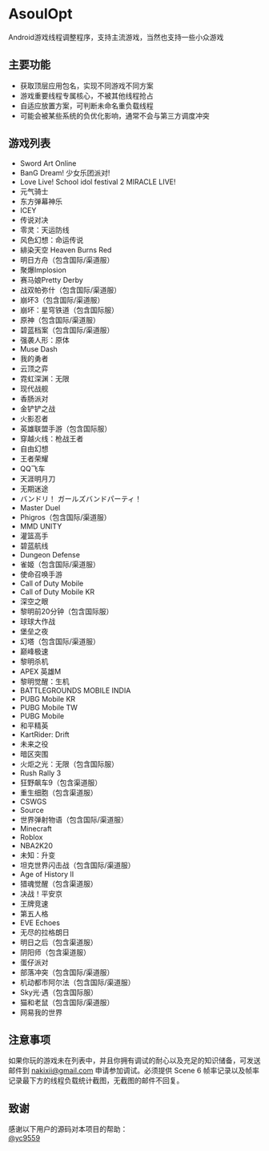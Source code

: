 # AsoulOpt
Android游戏线程调整程序，支持主流游戏，当然也支持一些小众游戏

## 主要功能
- 获取顶层应用包名，实现不同游戏不同方案
- 游戏重要线程专属核心，不被其他线程抢占
- 自适应放置方案，可判断未命名重负载线程
- 可能会被某些系统的负优化影响，通常不会与第三方调度冲突

## 游戏列表
- Sword Art Online
- BanG Dream! 少女乐团派对!
- Love Live! School idol festival 2 MIRACLE LIVE!
- 元气骑士
- 东方弹幕神乐
- ICEY
- 传说对决
- 零灵：天运防线
- 风色幻想：命运传说
- 緋染天空 Heaven Burns Red
- 明日方舟（包含国际/渠道服）
- 聚爆Implosion
- 赛马娘Pretty Derby
- 战双帕弥什（包含国际/渠道服）
- 崩坏3（包含国际/渠道服）
- 崩坏：星穹铁道（包含国际服）
- 原神（包含国际/渠道服）
- 碧蓝档案（包含国际/渠道服）
- 强袭人形：原体
- Muse Dash
- 我的勇者
- 云顶之弈
- 霓虹深渊：无限
- 现代战舰
- 香肠派对
- 金铲铲之战
- 火影忍者
- 英雄联盟手游（包含国际服）
- 穿越火线：枪战王者
- 自由幻想
- 王者荣耀
- QQ飞车
- 天涯明月刀
- 无期迷途
- バンドリ！ ガールズバンドパーティ！
- Master Duel
- Phigros（包含国际/渠道服）
- MMD UNITY
- 灌篮高手
- 碧蓝航线
- Dungeon Defense
- 雀姬（包含国际/渠道服）
- 使命召唤手游
- Call of Duty Mobile
- Call of Duty Mobile KR
- 深空之眼
- 黎明前20分钟（包含国际服）
- 球球大作战
- 堡垒之夜
- 幻塔（包含国际/渠道服）
- 巅峰极速
- 黎明杀机
- APEX 英雄M
- 黎明觉醒：生机
- BATTLEGROUNDS MOBILE INDIA
- PUBG Mobile KR
- PUBG Mobile TW
- PUBG Mobile
- 和平精英
- KartRider: Drift
- 未来之役
- 暗区突围
- 火炬之光：无限（包含国际服）
- Rush Rally 3
- 狂野飙车9（包含渠道服）
- 重生细胞（包含渠道服）
- CSWGS
- Source
- 世界弹射物语（包含国际/渠道服）
- Minecraft
- Roblox
- NBA2K20
- 未知：升变
- 坦克世界闪击战（包含国际/渠道服）
- Age of History II
- 猎魂觉醒（包含渠道服）
- 决战！平安京
- 王牌竞速
- 第五人格
- EVE Echoes
- 无尽的拉格朗日
- 明日之后（包含渠道服）
- 阴阳师（包含渠道服）
- 蛋仔派对
- 部落冲突（包含国际/渠道服）
- 机动都市阿尔法（包含国际/渠道服）
- Sky光·遇（包含国际服）
- 猫和老鼠（包含国际/渠道服）
- 网易我的世界

## 注意事项
如果你玩的游戏未在列表中，并且你拥有调试的耐心以及充足的知识储备，可发送邮件到 nakixii@gmail.com 申请参加调试。必须提供 Scene 6 帧率记录以及帧率记录最下方的线程负载统计截图，无截图的邮件不回复。

## 致谢
感谢以下用户的源码对本项目的帮助：  
[@yc9559](https://github.com/yc9559)
